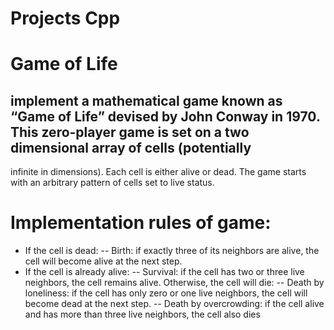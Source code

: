 # Projects Cpp

 # Game of Life
## implement a mathematical game known as “Game of Life” devised by John Conway in 1970. This zero-player game is set on a two dimensional array of cells (potentially 
infinite in dimensions). Each cell is either alive or dead. The game starts with an arbitrary pattern of cells set to live status.
# Implementation rules of game:
- If the cell is dead:
-- Birth: if exactly three of its neighbors are alive, the cell will become alive at the next step.
- If the cell is already alive:
-- Survival: if the cell has two or three live neighbors, the cell remains alive. Otherwise, the cell will die:
-- Death by loneliness: if the cell has only zero or one live neighbors, the cell will become dead 
at the next step.
-- Death by overcrowding: if the cell alive and has more than three live neighbors, the cell also 
dies
